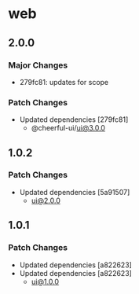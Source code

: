 # web

## 2.0.0

### Major Changes

- 279fc81: updates for scope

### Patch Changes

- Updated dependencies [279fc81]
  - @cheerful-ui/ui@3.0.0

## 1.0.2

### Patch Changes

- Updated dependencies [5a91507]
  - ui@2.0.0

## 1.0.1

### Patch Changes

- Updated dependencies [a822623]
- Updated dependencies [a822623]
  - ui@1.0.0
